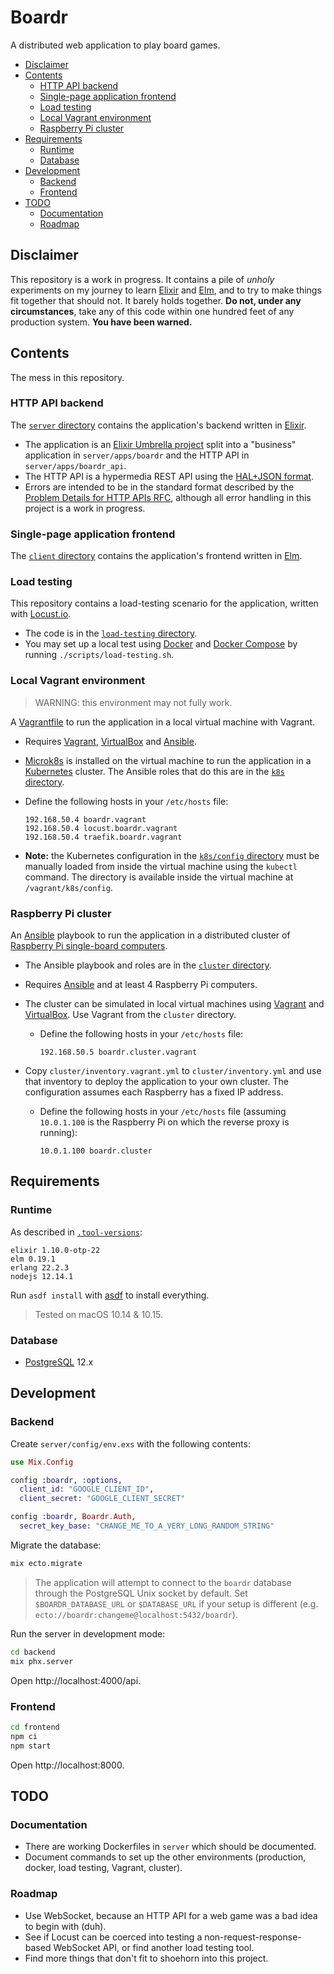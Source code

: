 # Boardr

A distributed web application to play board games.

<!-- START doctoc generated TOC please keep comment here to allow auto update -->
<!-- DON'T EDIT THIS SECTION, INSTEAD RE-RUN doctoc TO UPDATE -->


- [Disclaimer](#disclaimer)
- [Contents](#contents)
  - [HTTP API backend](#http-api-backend)
  - [Single-page application frontend](#single-page-application-frontend)
  - [Load testing](#load-testing)
  - [Local Vagrant environment](#local-vagrant-environment)
  - [Raspberry Pi cluster](#raspberry-pi-cluster)
- [Requirements](#requirements)
  - [Runtime](#runtime)
  - [Database](#database)
- [Development](#development)
  - [Backend](#backend)
  - [Frontend](#frontend)
- [TODO](#todo)
  - [Documentation](#documentation)
  - [Roadmap](#roadmap)

<!-- END doctoc generated TOC please keep comment here to allow auto update -->



## Disclaimer

This repository is a work in progress. It contains a pile of *unholy*
experiments on my journey to learn [Elixir][elixir] and [Elm][elm], and to try
to make things fit together that should not. It barely holds together. **Do not,
under any circumstances**, take any of this code within one hundred feet of any
production system. **You have been warned.**



## Contents

The mess in this repository.

### HTTP API backend

The [`server` directory](./server) contains the application's backend written in
[Elixir][elixir].

* The application is an [Elixir Umbrella project][elixir-umbrella] split into a
  "business" application in `server/apps/boardr` and the HTTP API in
  `server/apps/boardr_api`.
* The HTTP API is a hypermedia REST API using the [HAL+JSON format][hal].
* Errors are intended to be in the standard format described by the [Problem
  Details for HTTP APIs RFC][http-problem-details], although all error handling
  in this project is a work in progress.

### Single-page application frontend

The [`client` directory](./client) contains the application's frontend written
in [Elm][elm].

### Load testing

This repository contains a load-testing scenario for the application, written
with [Locust.io][locust].

* The code is in the [`load-testing` directory](./load-testing).
* You may set up a local test using [Docker][docker] and [Docker
  Compose][compose] by running `./scripts/load-testing.sh`.

### Local Vagrant environment

> WARNING: this environment may not fully work.

A [Vagrantfile][vagrantfile] to run the application in a local virtual machine
with Vagrant.

* Requires [Vagrant][vagrant], [VirtualBox][virtualbox] and [Ansible][ansible].
* [Microk8s][microk8s] is installed on the virtual machine to run the
  application in a [Kubernetes][k8s] cluster. The Ansible roles that do this are
  in the [`k8s` directory](./k8s).
* Define the following hosts in your `/etc/hosts` file:

      192.168.50.4 boardr.vagrant
      192.168.50.4 locust.boardr.vagrant
      192.168.50.4 traefik.boardr.vagrant
* **Note:** the Kubernetes configuration in the [`k8s/config`
  directory](./k8s/config) must be manually loaded from inside the virtual
  machine using the `kubectl` command. The directory is available inside the
  virtual machine at `/vagrant/k8s/config`.

### Raspberry Pi cluster

An [Ansible][ansible] playbook to run the application in a distributed cluster
of [Raspberry Pi single-board computers][rpi].

* The Ansible playbook and roles are in the [`cluster` directory](./cluster).
* Requires [Ansible][ansible] and at least 4 Raspberry Pi computers.
* The cluster can be simulated in local virtual machines using
  [Vagrant][vagrant] and [VirtualBox][virtualbox]. Use Vagrant from the
  `cluster` directory.

  * Define the following hosts in your `/etc/hosts` file:

        192.168.50.5 boardr.cluster.vagrant
* Copy `cluster/inventory.vagrant.yml` to `cluster/inventory.yml` and use that
  inventory to deploy the application to your own cluster. The configuration
  assumes each Raspberry has a fixed IP address.

  * Define the following hosts in your `/etc/hosts` file (assuming `10.0.1.100`
    is the Raspberry Pi on which the reverse proxy is running):

        10.0.1.100 boardr.cluster



## Requirements

### Runtime

As described in [`.tool-versions`](./.tool-versions):

```
elixir 1.10.0-otp-22
elm 0.19.1
erlang 22.2.3
nodejs 12.14.1
```

Run `asdf install` with [asdf][asdf] to install everything.

> Tested on macOS 10.14 & 10.15.

### Database

* [PostgreSQL][postgresql] 12.x



## Development

### Backend

Create `server/config/env.exs` with the following contents:

```elixir
use Mix.Config

config :boardr, :options,
  client_id: "GOOGLE_CLIENT_ID",
  client_secret: "GOOGLE_CLIENT_SECRET"

config :boardr, Boardr.Auth,
  secret_key_base: "CHANGE_ME_TO_A_VERY_LONG_RANDOM_STRING"
```

Migrate the database:

```bash
mix ecto.migrate
```

> The application will attempt to connect to the `boardr` database through the
> PostgreSQL Unix socket by default. Set `$BOARDR_DATABASE_URL` or
> `$DATABASE_URL` if your setup is different (e.g.
> `ecto://boardr:changeme@localhost:5432/boardr`).

Run the server in development mode:

```bash
cd backend
mix phx.server
```

Open http://localhost:4000/api.

### Frontend

```bash
cd frontend
npm ci
npm start
```

Open http://localhost:8000.



## TODO

### Documentation

* There are working Dockerfiles in `server` which should be documented.
* Document commands to set up the other environments (production, docker, load
  testing, Vagrant, cluster).

### Roadmap

* Use WebSocket, because an HTTP API for a web game was a bad idea to begin with
  (duh).
* See if Locust can be coerced into testing a non-request-response-based
  WebSocket API, or find another load testing tool.
* Find more things that don't fit to shoehorn into this project.



[ansible]: https://www.ansible.com
[asdf]: https://asdf-vm.com
[compose]: https://docs.docker.com/compose/
[docker]: https://www.docker.com
[elixir]: https://elixir-lang.org
[elixir-umbrella]: https://elixir-lang.org/getting-started/mix-otp/dependencies-and-umbrella-projects.html
[elm]: https://elm-lang.org
[hal]: http://stateless.co/hal_specification.html
[http-problem-details]: https://tools.ietf.org/html/rfc7807
[k8s]: https://kubernetes.io
[locust]: https://locust.io
[microk8s]: https://microk8s.io
[postgresql]: https://www.postgresql.org
[rpi]: https://www.raspberrypi.org
[vagrant]: https://www.vagrantup.com
[vagrantfile]: https://www.vagrantup.com/docs/vagrantfile/
[virtualbox]: https://www.virtualbox.org
